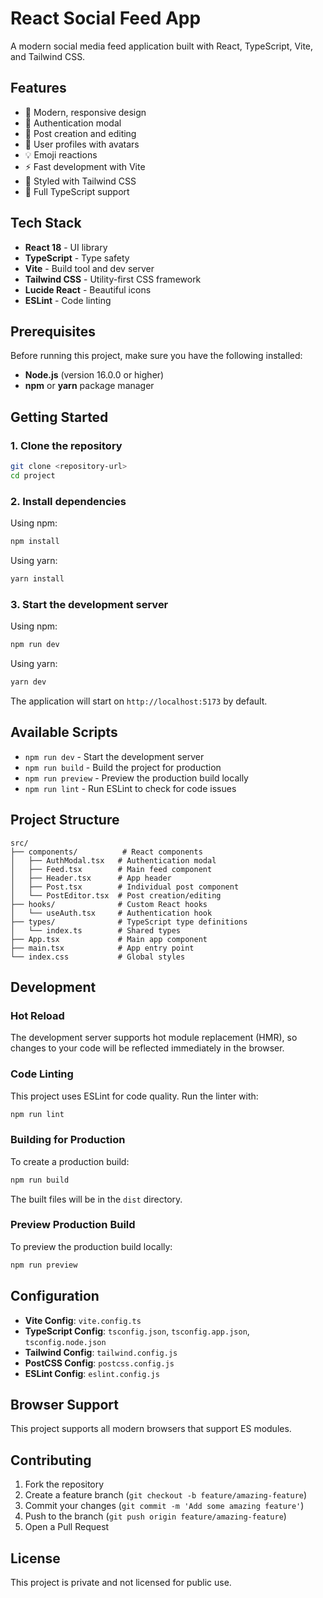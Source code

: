 # React Social Feed App

A modern social media feed application built with React, TypeScript, Vite, and Tailwind CSS.

## Features

- 📱 Modern, responsive design
- 🔐 Authentication modal
- 📝 Post creation and editing
- 👤 User profiles with avatars
- 💡 Emoji reactions
- ⚡ Fast development with Vite
- 🎨 Styled with Tailwind CSS
- 📘 Full TypeScript support

## Tech Stack

- **React 18** - UI library
- **TypeScript** - Type safety
- **Vite** - Build tool and dev server
- **Tailwind CSS** - Utility-first CSS framework
- **Lucide React** - Beautiful icons
- **ESLint** - Code linting

## Prerequisites

Before running this project, make sure you have the following installed:

- **Node.js** (version 16.0.0 or higher)
- **npm** or **yarn** package manager

## Getting Started

### 1. Clone the repository

```bash
git clone <repository-url>
cd project
```

### 2. Install dependencies

Using npm:

```bash
npm install
```

Using yarn:

```bash
yarn install
```

### 3. Start the development server

Using npm:

```bash
npm run dev
```

Using yarn:

```bash
yarn dev
```

The application will start on `http://localhost:5173` by default.

## Available Scripts

- `npm run dev` - Start the development server
- `npm run build` - Build the project for production
- `npm run preview` - Preview the production build locally
- `npm run lint` - Run ESLint to check for code issues

## Project Structure

```
src/
├── components/          # React components
│   ├── AuthModal.tsx   # Authentication modal
│   ├── Feed.tsx        # Main feed component
│   ├── Header.tsx      # App header
│   ├── Post.tsx        # Individual post component
│   └── PostEditor.tsx  # Post creation/editing
├── hooks/              # Custom React hooks
│   └── useAuth.tsx     # Authentication hook
├── types/              # TypeScript type definitions
│   └── index.ts        # Shared types
├── App.tsx             # Main app component
├── main.tsx            # App entry point
└── index.css           # Global styles
```

## Development

### Hot Reload

The development server supports hot module replacement (HMR), so changes to your code will be reflected immediately in the browser.

### Code Linting

This project uses ESLint for code quality. Run the linter with:

```bash
npm run lint
```

### Building for Production

To create a production build:

```bash
npm run build
```

The built files will be in the `dist` directory.

### Preview Production Build

To preview the production build locally:

```bash
npm run preview
```

## Configuration

- **Vite Config**: `vite.config.ts`
- **TypeScript Config**: `tsconfig.json`, `tsconfig.app.json`, `tsconfig.node.json`
- **Tailwind Config**: `tailwind.config.js`
- **PostCSS Config**: `postcss.config.js`
- **ESLint Config**: `eslint.config.js`

## Browser Support

This project supports all modern browsers that support ES modules.

## Contributing

1. Fork the repository
2. Create a feature branch (`git checkout -b feature/amazing-feature`)
3. Commit your changes (`git commit -m 'Add some amazing feature'`)
4. Push to the branch (`git push origin feature/amazing-feature`)
5. Open a Pull Request

## License

This project is private and not licensed for public use.
